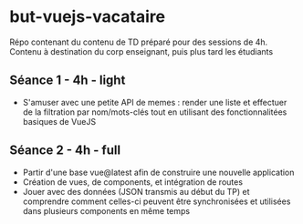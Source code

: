 # but-vuejs-vacataire

Répo contenant du contenu de TD préparé pour des sessions de 4h. Contenu à destination du corp enseignant, puis plus tard les étudiants

## Séance 1 - 4h - light

* S'amuser avec une petite API de memes : render une liste et effectuer de la filtration par nom/mots-clés tout en utilisant des fonctionnalitées basiques de VueJS

## Séance 2 - 4h - full

* Partir d'une base vue@latest afin de construire une nouvelle application
* Création de vues, de components, et intégration de routes
* Jouer avec des données (JSON transmis au début du TP) et comprendre comment celles-ci peuvent être synchronisées et utilisées dans plusieurs components en même temps

